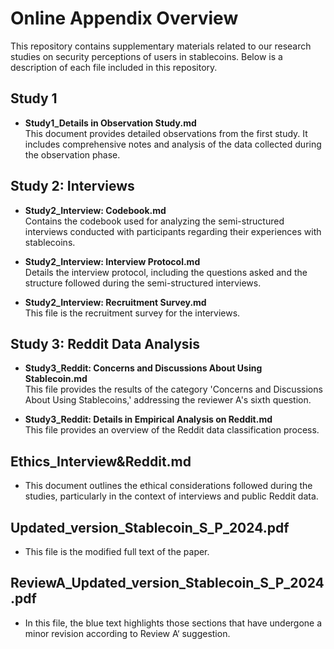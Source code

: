 # Online Appendix Overview

This repository contains supplementary materials related to our research studies on security perceptions of users in stablecoins. Below is a description of each file included in this repository.

## Study 1
- **Study1_Details in Observation Study.md**  
  This document provides detailed observations from the first study. It includes comprehensive notes and analysis of the data collected during the observation phase.

## Study 2: Interviews
- **Study2_Interview: Codebook.md**  
  Contains the codebook used for analyzing the semi-structured interviews conducted with participants regarding their experiences with stablecoins.

- **Study2_Interview: Interview Protocol.md**  
  Details the interview protocol, including the questions asked and the structure followed during the semi-structured interviews.

- **Study2_Interview: Recruitment Survey.md**  
  This file is the recruitment survey for the interviews. 

## Study 3: Reddit Data Analysis
- **Study3_Reddit: Concerns and Discussions About Using Stablecoin.md**  
  This file provides the results of the category 'Concerns and Discussions About Using Stablecoins,' addressing the reviewer A's sixth question.
  
- **Study3_Reddit: Details in Empirical Analysis on Reddit.md**  
  This file provides an overview of the Reddit data classification process.

## Ethics_Interview&Reddit.md
- This document outlines the ethical considerations followed during the studies, particularly in the context of interviews and public Reddit data.

## Updated_version_Stablecoin_S_P_2024.pdf
- This file is the modified full text of the paper.

## ReviewA_Updated_version_Stablecoin_S_P_2024.pdf
- In this file, the blue text highlights those sections that have undergone a minor revision according to Review A‘ suggestion.
